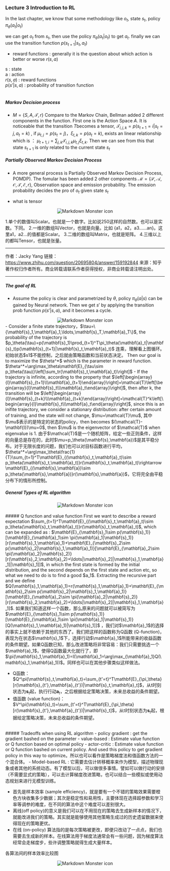 ### Lecture 3 Introduction to RL
In the last chapter, we know that some methodology like $o_t$, state $s_t$, policy $\pi_\theta(a_t|o_t)$

we can get $o_t$ from $s_t$, then use the policy $\pi_\theta(a_t|o_t)$ to get $a_t$. finally we can use the transition function $p(s_{t+1}|s_t,a_t)$ 

- reward functions : generally it is the question about which action is better or worse $r(s, a)$

s : state <br/>
a : action <br/>
$r(s, a)$ : reward functions <br/>
$p(s'|s, a)$ : probability of transition function
<br/>
<br/>
##### Markov Decision process
- $M = \{S, A, \mathcal{T}, r \}$
Compare to the Markov Chain, Bellman added 2 different components in the function. FIrst one is the Action Space $A$. It is noticeable that the transition $T$becomes a tensor, ${\mathcal{T}}_{i,j,k}=p(s_{t+1}=i|s_t=j,a_t=k)$
, if $\mu_{t,j}=p(s_t=j)，\xi_{t,k}=p(a_t=k)$, exists an linear relationship which is ： $\mu_{t+1,i}=\sum_{j,k}\mathcal{T}_{i,j,k}\mu_{t,j}\xi_{t,k}$. Then we can see from this that state $s_{t+1}$ is only related to the current state $s_t$

##### Partially Observed Markov Decision Process
- A more general process is Partially Observed Markov Decision Process, POMDP). The fomular has been added 2 other components $\mathcal{M}=\{\mathcal{S},\mathcal{A},\mathcal{O},\mathcal{T},\mathcal{E},r\}$, Observation space and emission probability. The emission probability decides the pro of $o_t$ given state $s_t$


- what is tensor
<div style="text-align:center">
<img src="https://pic3.zhimg.com/80/v2-6dd8366ecb7fdb05c65c284d2468321e_hd.jpg"
     alt="Markdown Monster icon" class="center"/>
</div>

1.单个的数值叫Scalar。也就是一个数字。比如说250这样的自然数。也可以是实数。下同。
2.一维的数组叫Vector，也就是向量。比如 {a1，a2，a3......an}。这里a1，a2...的值都是Scalar。
3.二维的数组叫Matrix，也就是矩阵。
4.三维以上的都叫Tensor，也就是张量。
________________________________________________________
作者：Jacky Yang
链接：https://www.zhihu.com/question/20695804/answer/159192844
来源：知乎
著作权归作者所有。商业转载请联系作者获得授权，非商业转载请注明出处。
________________________________________________________

##### The goal of RL
- Assume the policy is clear and parametrized by $\theta$, policy $\pi_\theta(a|s)$ can be gained by Neural network. Then we get $s'$ by applying the transition prob function $p(s'|s,a)$, and it becomes a cycle.
 <div style="text-align:center">
<img src="https://pic2.zhimg.com/80/v2-13724835585ecf7ce89a42a5918d0edd_hd.jpg"
     alt="Markdown Monster icon" class="center"/>
</div>
- Consider a finite state trajectory，$\tau=\{\mathbf{s}_1,\mathbf{a}_1,\ldots,\mathbf{s}_T,\mathbf{a}_T\}$, the probability of the trajectory is $p_\theta(\tau)=p(\mathbf{s}_1)\prod_{t=1}^T\pi_\theta(\mathbf{a}_t|\mathbf{s}_t)p(\mathbf{s}_{t+1}|\mathbf{s}_t,\mathbf{a}_t)$ 连乘，理解看上图循环。初始状态$s1$不能控制，之后就由策略函数和当前状态决定。 Then our goal is to maximize the $\theta^*$ which is the parameter in reward function. $\theta^*=\arg\max_\theta\mathbf{E}_{\tau\sim p_\theta(\tau)}\left[\sum_tr(\mathbf{s}_t,\mathbf{a}_t)\right]$
- If the trajectory is infinite, according to the property that $\left[\begin{array}{l}\mathbf{s}_{t+1}\\\mathbf{a}_{t+1}\end{array}\right]=\mathcal{T}\left[\begin{array}{l}\mathbf{s}_t\\\mathbf{a}_t\end{array}\right]$, then after k, the transition will be $\left[\begin{array}{l}\mathbf{s}_{t+k}\\\mathbf{a}_{t+k}\end{array}\right]=\mathcal{T}^k\left[\begin{array}{l}\mathbf{s}_t\\\mathbf{a}_t\end{array}\right]$, since this is an inifite trajectory, we consider a stationary distribution: after certain amount of training, and the state will not change, $\mu=\mathcal{T}\mu$, 其中$\mu$表示的是特定的状态的policy，then becomes $(\mathcal{T}-\mathbf{I})\mu=0$, then $\mu$ is the eigenvector of $\mathcal{T}$ when eigenvalue is 1. 由于$\mathcal{T}$是一个随机矩阵，给定一些正则条件，这样的向量总是存在的，此时$\mu=p_\theta(\mathbf{s},\mathbf{a})$是其平稳分布。对于无限长度的问题，我们也可以对目标函数进行平均，$\theta^*=\arg\max_\theta\frac{1}{T}\sum_{t=1}^T\mathbf{E}_{(\mathbf{s}_t,\mathbf{a}_t)\sim p_\theta(\mathbf{s}_t,\mathbf{a}_t)}r(\mathbf{s}_t,\mathbf{a}_t)\rightarrow \mathbf{E}_{(\mathbf{s},\mathbf{a})\sim p_\theta(\mathbf{s},\mathbf{a})}r(\mathbf{s},\mathbf{a})$，它将完全由平稳分布下的情形所控制。

##### General Types of RL algorithm
 <div style="text-align:center">
<img src="https://pic1.zhimg.com/80/v2-882bb913a3508d175342763a0d183104_hd.jpg"
     alt="Markdown Monster icon" class="center"/>
</div>
<br/>
##### Q function and value function 
First we want to describe a reward expectation $\sum_{t=1}^T\mathbf{E}_{(\mathbf{s}_t,\mathbf{a}_t)\sim p_\theta(\mathbf{s}_t,\mathbf{a}_t)}r(\mathbf{s}_t,\mathbf{a}_t)$, which can be expanded as : $\mathbf{E}_{\mathbf{s}_1\sim p(\mathbf{s}_1)}[\mathbf{E}_{\mathbf{a}_1\sim \pi(\mathbf{a}_1|\mathbf{s}_1)}[r(\mathbf{s}_1,\mathbf{a}_1)+\mathbf{E}_{\mathbf{s}_2\sim p(\mathbf{s}_2|\mathbf{s}_1,\mathbf{a}_1)}[\mathbf{E}_{\mathbf{a}_2\sim \pi(\mathbf{a}_2|\mathbf{s}_2)}[r(\mathbf{s}_2,\mathbf{a}_2)+\ldots|\mathbf{s}_2]|\mathbf{s}_1,\mathbf{a}_1]|\mathbf{s}_1]]$, in which the first state is formed by the initial distribution, and the second depends on the first state and action etc, so what we need to do is to find a good $a_1$. Extracting the recursive part and we define 
$Q(\mathbf{s}_1,\mathbf{a}_1)=r(\mathbf{s}_1,\mathbf{a}_1)+\mathbf{E}_{\mathbf{s}_2\sim p(\mathbf{s}_2|\mathbf{s}_1,\mathbf{a}_1)}[\mathbf{E}_{\mathbf{a}_2\sim \pi(\mathbf{a}_2|\mathbf{s}_2)}[r(\mathbf{s}_2,\mathbf{a}_2)+\ldots|\mathbf{s}_2]|\mathbf{s}_1,\mathbf{a}_1]$. 如果我们知道这样一个函数，那么原来的问题就可以被简写为 $\mathbf{E}_{\mathbf{s}_1\sim p(\mathbf{s}_1)}[\mathbf{E}_{\mathbf{a}_1\sim \pi(\mathbf{a}_1|\mathbf{s}_1)}[Q(\mathbf{s}_1,\mathbf{a}_1)|\mathbf{s}_1]]$ ，我们对$\mathbf{a}_1$的选择的事实上就不依赖于其他的东西了。我们把这样的函数称为Q函数 (Q-function)，表现为在状态$\mathbf{s}_1$下，选择行动$\mathbf{a}_1$所能带来的收益函数的条件期望。如果Q函数已知，那么改进策略将非常容易：我们只需要挑选一个$\mathbf{a}_1$，使得Q函数最大化就行了，即$\pi(\mathbf{s}_1,\mathbf{a}_1)=I(\mathbf{a}_1=\arg\max_{\mathbf{a}_1}Q(\mathbf{s}_1,\mathbf{a}_1))$。同样也可以在其他步骤类似这样做法。

- Q函数：$Q^\pi(\mathbf{s}_t,\mathbf{a}_t)=\sum_{t'=t}^T\mathbf{E}_{\pi_\theta}[r(\mathbf{s}_{t'},\mathbf{a}_{t'})|\mathbf{s}_t,\mathbf{a}_t]$，从t时刻状态为$\mathbf{s}_t$起，执行行动$\mathbf{a}_t$，之后根据给定策略决策，未来总收益的条件期望。
- 值函数 (value function)：$V^\pi(\mathbf{s}_t)=\sum_{t'=t}^T\mathbf{E}_{\pi_\theta}[r(\mathbf{s}_{t'},\mathbf{a}_{t'})|\mathbf{s}_t]$，从t时刻状态为$\mathbf{s}_t$起，根据给定策略决策，未来总收益的条件期望。

<br/>
##### Tradeoffs when using RL algorithm
- policy gradient : get the gradient bashed on the parameter
- value-based : Estimate value function or Q function based on optimal policy
- actor-critic : Estimate value function or Q function bashed on current policy. And used this policy to get gradient policy  in this way to optimize。所以也可以看作是策略梯度法和值函数方法的一个混合体。
- Model-based RL : 它需要去估计转移概率来作为模型，描述物理现象或者其他的系统动态。有了模型以后，可以做很多事情。譬如可以做行动的安排（不需要显式的策略），可以去计算梯度改进策略，也可以结合一些模拟或使用动态规划来进行无模型训练。

- 首先是样本效率 (sample efficiency)，就是要有一个不错的策略效果需要橙色方块收集多少数据；其次是稳定性和易用性，主要体现在选择超参数和学习率等调参的难度，在不同的算法中这个难度可以差别很大。
- 离线(off policy)的意义是我们可以在不用现在的策略去生成新样本的情况下，就能改进我们的策略。其实就是能够使用其他策略生成过的历史遗留数据来使得现在的策略更优。
- 在线 (on-policy) 算法指的是每次策略被更改，即便只改动了一点点，我们也需要去生成新的样本。在线算法用于梯度法通常会有一些问题，因为梯度算法经常会走梯度步，些许调整策略就得生成大量样本。

各算法间的样本效率比较图
<div style="text-align:center">
<img src="https://pic3.zhimg.com/80/v2-48fd01f64686e8c5a04a2f968923ce62_hd.jpg"
     alt="Markdown Monster icon" class="center"/>
</div>

